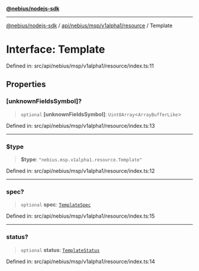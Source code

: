[**@nebius/nodejs-sdk**](../../../../../../README.md)

---

[@nebius/nodejs-sdk](../../../../../../README.md) / [api/nebius/msp/v1alpha1/resource](../README.md) / Template

# Interface: Template

Defined in: src/api/nebius/msp/v1alpha1/resource/index.ts:11

## Properties

### \[unknownFieldsSymbol\]?

> `optional` **\[unknownFieldsSymbol\]**: `Uint8Array`\<`ArrayBufferLike`\>

Defined in: src/api/nebius/msp/v1alpha1/resource/index.ts:13

---

### $type

> **$type**: `"nebius.msp.v1alpha1.resource.Template"`

Defined in: src/api/nebius/msp/v1alpha1/resource/index.ts:12

---

### spec?

> `optional` **spec**: [`TemplateSpec`](TemplateSpec.md)

Defined in: src/api/nebius/msp/v1alpha1/resource/index.ts:15

---

### status?

> `optional` **status**: [`TemplateStatus`](TemplateStatus.md)

Defined in: src/api/nebius/msp/v1alpha1/resource/index.ts:14
